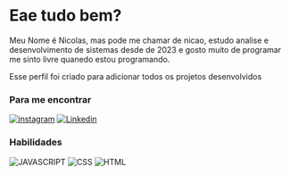 # Eae tudo bem?

Meu Nome é  Nicolas, mas pode me chamar de nicao, estudo analise e desenvolvimento de sistemas desde de 2023 e gosto muito de programar me sinto livre quanedo estou programando.

Esse perfil foi criado para adicionar todos os projetos desenvolvidos 

### Para me encontrar

[![instagram](https://img.shields.io/badge/Instagram-E4405F?style=for-the-badge&logo=instagram&logoColor=white)](https://www.instagram.com/nicsprado/?hl=pt-br)
[![Linkedin](https://img.shields.io/badge/LinkedIn-0077B5?style=for-the-badge&logo=linkedin&logoColor=white)](https://www.linkedin.com/in/nicolas-machado-593961271/)

### Habilidades

![JAVASCRIPT](https://img.shields.io/badge/JavaScript-323330?style=for-the-badge&logo=javascript&logoColor=F7DF1E) ![CSS](https://img.shields.io/badge/CSS3-1572B6?style=for-the-badge&logo=css3&logoColor=whitehttps://img.shields.io/badge/CSS3-1572B6?style=for-the-badge&logo=css3&logoColor=white) ![HTML](https://img.shields.io/badge/HTML5-E34F26?style=for-the-badge&logo=html5&logoColor=white)
